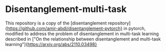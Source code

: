 # Disentanglement-multi-task

This repository is a copy of the [disentanglement repository]{https://github.com/amir-abdi/disentanglement-pytorch} in pytorch,
modified to address the problem of disentanglement in multi-task learning described in ["On the relationship between disentanglement and multi-task learning"]{https://arxiv.org/abs/2110.03498}
